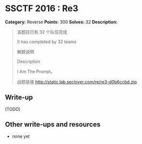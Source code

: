 # SSCTF 2016 : Re3

**Category:** Reverse
**Points:** 300
**Solves:** 32
**Description:**

> 该题目已有 32 个队伍完成
> 
> It has completed by 32 teams
> 
> 解题说明
> 
> Description
> 
> 
> I Am The Prompt。
> 
> 战题链接 <http://static.lab.seclover.com/re/re3-d0b6ccbd.zip>


## Write-up

(TODO)

## Other write-ups and resources

* none yet
